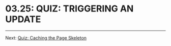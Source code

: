 # 03.25: QUIZ: TRIGGERING AN UPDATE


- - -

Next: [Quiz: Caching the Page Skeleton](./26-quiz-caching-page-skeleton.md)